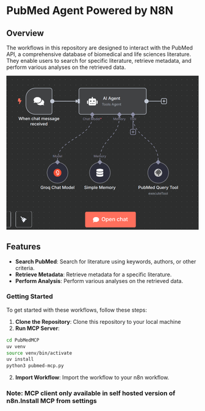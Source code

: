 # PubMed Agent Powered by N8N

## Overview
The workflows in this repository are designed to interact with the PubMed API, a comprehensive database of biomedical and life sciences literature. They enable users to search for specific literature, retrieve metadata, and perform various analyses on the retrieved data.

![alt text](<Screenshot from 2025-04-14 18-53-54.png>)

## Features
- **Search PubMed**: Search for literature using keywords, authors, or other criteria.
- **Retrieve Metadata**: Retrieve metadata for a specific literature.
- **Perform Analysis**: Perform various analyses on the retrieved data.

### Getting Started
To get started with these workflows, follow these steps:
1. **Clone the Repository**: Clone this repository to your local machine 
2. **Run MCP Server**: 
```bash
cd PubMedMCP
uv venv
source venv/bin/activate
uv install
python3 pubmed-mcp.py
```
2. **Import Workflow**: Import the workflow to your n8n workflow.

### Note: MCP client only available in self hosted version of n8n.Install MCP from settings